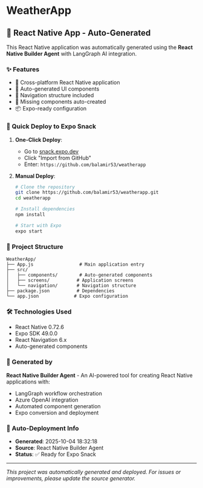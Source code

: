 # WeatherApp

## 🚀 React Native App - Auto-Generated

This React Native application was automatically generated using the **React Native Builder Agent** with LangGraph AI integration.

### ✨ Features
- 📱 Cross-platform React Native application
- 🎨 Auto-generated UI components
- 🧭 Navigation structure included
- 🔧 Missing components auto-created
- 📦 Expo-ready configuration

### 🎯 Quick Deploy to Expo Snack

1. **One-Click Deploy**: 
   - Go to [snack.expo.dev](https://snack.expo.dev/)
   - Click "Import from GitHub"
   - Enter: `https://github.com/balamir53/weatherapp`

2. **Manual Deploy**:
   ```bash
   # Clone the repository
   git clone https://github.com/balamir53/weatherapp.git
   cd weatherapp
   
   # Install dependencies
   npm install
   
   # Start with Expo
   expo start
   ```

### 📁 Project Structure
```
WeatherApp/
├── App.js                 # Main application entry
├── src/
│   ├── components/        # Auto-generated components
│   ├── screens/          # Application screens
│   └── navigation/       # Navigation structure
├── package.json          # Dependencies
└── app.json             # Expo configuration
```

### 🛠️ Technologies Used
- React Native 0.72.6
- Expo SDK 49.0.0
- React Navigation 6.x
- Auto-generated components

### 🤖 Generated by
**React Native Builder Agent** - An AI-powered tool for creating React Native applications with:
- LangGraph workflow orchestration
- Azure OpenAI integration
- Automated component generation
- Expo conversion and deployment

### 📝 Auto-Deployment Info
- **Generated**: 2025-10-04 18:32:18
- **Source**: React Native Builder Agent
- **Status**: ✅ Ready for Expo Snack

---
*This project was automatically generated and deployed. For issues or improvements, please update the source generator.*
